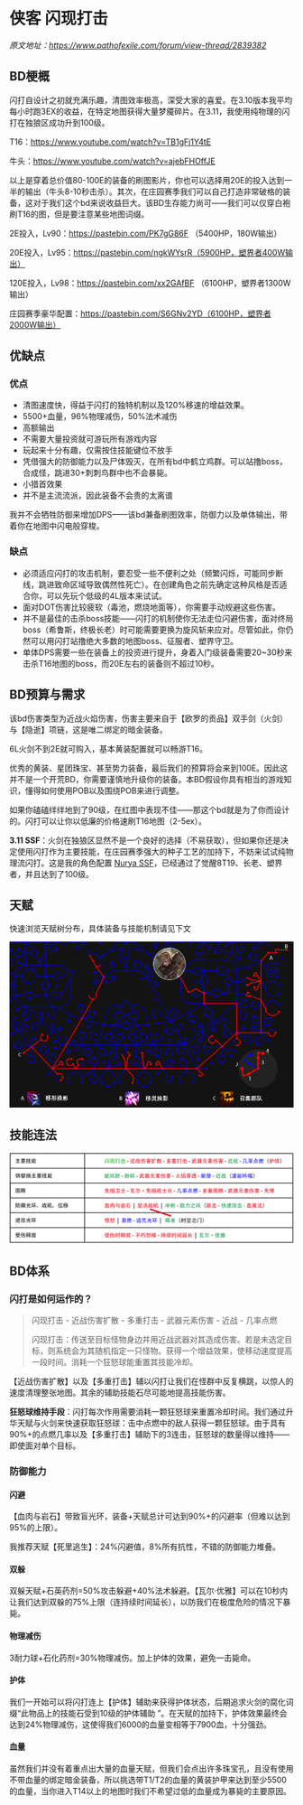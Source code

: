 # 侠客 闪现打击

*原文地址：https://www.pathofexile.com/forum/view-thread/2839382*

## BD梗概

闪打自设计之初就充满乐趣，清图效率极高，深受大家的喜爱。在3.10版本我平均每小时跑3EX的收益，在特定地图获得大量梦魇碎片。在3.11，我使用纯物理的闪打在独狼区成功升到100级。

T16：https://www.youtube.com/watch?v=TB1gFj1Y4tE

牛头：https://www.youtube.com/watch?v=ajebFHOffJE

以上是穿着总价值80-100E的装备的刷图影片，你也可以选择用20E的投入达到一半的输出（牛头8-10秒击杀）。其次，在庄园赛季我们可以自己打造非常破格的装备，这对于我们这个bd来说收益巨大。该BD生存能力尚可——我们可以仅穿白袍刷T16的图，但是要注意某些地图词缀。

2E投入，Lv90：https://pastebin.com/PK7gG86F （5400HP，180W输出）

20E投入，Lv95：https://pastebin.com/ngkWYsrR（5900HP，塑界者400W输出）

120E投入，Lv98：https://pastebin.com/xx2GAfBF （6100HP，塑界者1300W输出）

庄园赛季豪华配置：https://pastebin.com/S6GNv2YD（6100HP，塑界者2000W输出）



## 优缺点

### 优点

- 清图速度快，得益于闪打的独特机制以及120%移速的增益效果。
- 5500+血量，96%物理减伤，50%法术减伤
- 高额输出
- 不需要大量投资就可游玩所有游戏内容
- 玩起来十分有趣，仅需按住技能键位不放手
- 凭借强大的防御能力以及尸体毁灭，在所有bd中鹤立鸡群。可以站撸boss，合成怪，跳进30+刺刺鸟群中也不会暴毙。
- 小猎首效果
- 并不是主流流派，因此装备不会贵的太离谱

我并不会牺牲防御来增加DPS——该bd兼备刷图效率，防御力以及单体输出，带着你在地图中闪电般穿梭。



### 缺点

- 必须适应闪打的攻击机制，要忍受一些不便利之处（频繁闪烁，可能同步断线，跳进致命区域导致偶然性死亡）。在创建角色之前先确定这种风格是否适合你，可以先玩个低级的4L版本来试试。
- 面对DOT伤害比较疲软（毒池，燃烧地面等），你需要手动规避这些伤害。
- 并不是最佳的击杀boss技能——闪打的机制使你无法走位闪避伤害，面对终局boss（希鲁斯，终极长老）时可能需要更换为旋风斩来应对。尽管如此，你仍然可以用闪打站撸绝大多数的地图boss、征服者、塑界守卫。
- 单体DPS需要一些在装备上的投资进行提升，身着入门级装备需要20~30秒来击杀T16地图的boss，而20E左右的装备则不超过10秒。



## BD预算与需求

该bd伤害类型为近战火焰伤害，伤害主要来自于【欧罗的贡品】双手剑（火剑）与【隐逝】项链，这是唯二绑定的暗金装备。

6L火剑不到2E就可购入，基本黄装配置就可以畅游T16。

优秀的黄装、星团珠宝、甚至势力装备，最后我们的预算将会来到100E。因此这并不是一个开荒BD，你需要谨慎地升级你的装备。本BD假设你具有相当的游戏知识，懂得如何使用POB以及围绕POB来进行调整。

如果你磕磕绊绊地到了90级，在红图中表现不佳——那这个bd就是为了你而设计的。闪打可以让你以低廉的价格速刷T16地图（2-5ex）。

**3.11 SSF**：火剑在独狼区显然不是一个良好的选择（不易获取），但如果你还是决定使用闪打作为主要技能，在庄园赛季强大的种子工艺的加持下，不妨来试试纯物理流闪打。这是我的角色配置 [Nurya SSF](https://www.pathofexile.com/account/view-profile/Heinarc/characters?characterName=Nurya_SSF)，已经通过了觉醒8T19、长老、塑界者，并且达到了100级。



## 天赋

快速浏览天赋树分布，具体装备与技能机制请见下文

![](pic/tree.png)

## 技能连法

![](pic/Gem.png)



## BD体系

### 闪打是如何运作的？

> 闪现打击 - 近战伤害扩散 - 多重打击 - 武器元素伤害 - 近战 - 几率点燃
>
> 闪现打击：传送至目标怪物身边并用近战武器对其造成伤害。若是未选定目标，则系统会为其随机指定一只怪物。获得一个增益效果，使移动速度提高一段时间。消耗一个狂怒球能重置其技能冷却。

【近战伤害扩散】以及【多重打击】辅以闪打让我们在怪群中反复横跳，以惊人的速度清理整张地图。其余的辅助技能石尽可能地提高技能伤害。

**狂怒球维持手段**：闪打每次作用需要消耗一颗狂怒球来重置冷却时间。我们通过升华天赋与火剑来快速获取狂怒球：击中点燃中的敌人获得一颗狂怒球。由于具有90%+的点燃几率以及【多重打击】辅助下的3连击，狂怒球的数量得以维持——即使面对单个目标。

### 防御能力

#### 闪避

【血肉与岩石】带致盲光环，装备+天赋总计可达到90%+的闪避率（但难以达到95%的上限）。

我推荐天赋【死里逃生】：24%闪避值，8%所有抗性，不错的防御能力堆叠。

#### 双躲

双躲天赋+石英药剂=50%攻击躲避+40%法术躲避。【瓦尔·优雅】可以在10秒内让我们达到双躲的75%上限（连持续时间延长），以防我们在极度危险的情况下暴毙。

#### 物理减伤

3耐力球+石化药剂=30%物理减伤。加上护体的效果，避免一击毙命。

#### 护体

我们一开始可以将闪打连上【护体】辅助来获得护体状态，后期追求火剑的腐化词缀“此物品上的技能石受到10级的护体辅助 ”。在天赋的加持下，护体效果最终会达到24%物理减伤，这使得我们6000的血量变相等于7900血，十分强劲。

#### 血量

虽然我们并没有着重点出大量的血量天赋，但我们会点出许多珠宝孔，且没有使用不带血量的绑定暗金装备，所以挑选带T1/T2的血量的黄装护甲来达到至少5500的血量，当你进入T14以上的地图时我们不希望过低的血量成为暴毙的主要原因。

